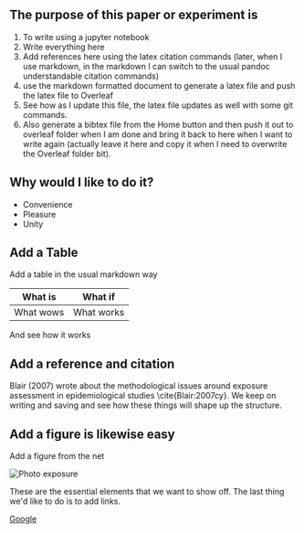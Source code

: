 
## The purpose of this paper or experiment is 

1. To write using a jupyter notebook
2. Write everything here
3. Add references here using the latex citation commands (later, when I use markdown, in the markdown I can switch to the usual pandoc understandable citation commands)
4. use the markdown formatted document to generate a latex file and push the latex file to Overleaf
5. See how as I update this file, the latex file updates as well with some git commands.
6. Also generate a bibtex file from the Home button and then push it out to overleaf folder when I am done and bring it back to here when I want to write again (actually leave it here and copy it when I need to overwrite the Overleaf folder bit). 

## Why would I like to do it?

- Convenience
- Pleasure
- Unity



## Add a Table

Add a table in the usual markdown way

| What is | What if   |
|---------|---------  |
|What wows| What works|

And see how it works

## Add a reference and citation

Blair (2007) wrote about the methodological issues around exposure assessment in epidemiological studies \cite{Blair:2007cy}. We keep on writing and saving and see how these things will shape up the structure. 

## Add a figure is likewise easy

Add a figure from the net

![Photo exposure](http://www.myphotoshopsite.com/tutorials/level_3/images/exposure_sample.jpg)



These are the essential elements that we want to show off. The last thing we'd like to do is to add links.

[Google](http://www.google.com)
